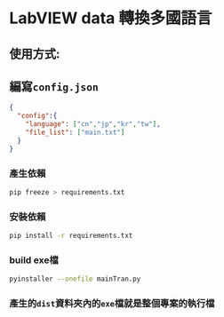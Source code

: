 # LabVIEW data 轉換多國語言

## 使用方式:

## 編寫`config.json`
```json
{
  "config":{
    "language": ["cn","jp","kr","tw"],
    "file_list": ["main.txt"]
  }
}
```
### 產生依賴
```bash
pip freeze > requirements.txt
```
### 安裝依賴
```bash
pip install -r requirements.txt
```
### build exe檔
```bash
pyinstaller --onefile mainTran.py
```
### 產生的`dist`資料夾內的`exe`檔就是整個專案的執行檔
